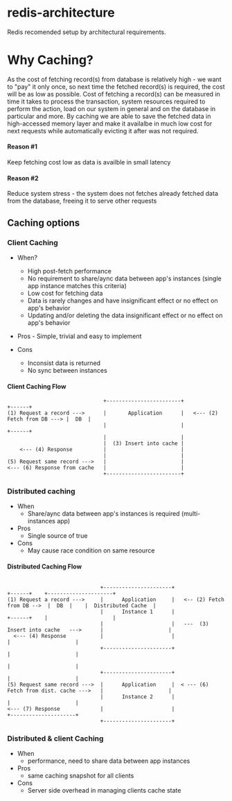 # redis-architecture
Redis recomended setup by architectural requirements.

# Why Caching?
As the cost of fetching record(s) from database is relatively high - we want to "pay" it only once, so next time the fetched record(s) is required, the cost will be as low as possible.
Cost of fetching a record(s) can be measured in time it takes to process the transaction, system resources required to perform the action, load on our system in general and on the database in particular and more.
By caching we are able to save the fetched data in high-accessed memory layer and make it availalbe in much low cost for next requests while automatically evicting it after was not required.

#### Reason #1 
Keep fetching cost low as data is availble in small latency
#### Reason #2
Reduce system stress - the system does not fetches already fetched data from the database, freeing it to serve other requests

## Caching options
### Client Caching
- When? 
  - High post-fetch performance 
  - No requirement to share/aync data between app's instances (single app instance matches this criteria)
  - Low cost for fetching data
  - Data is rarely changes and have insignificant effect or no effect on app's behavior
  - Updating and/or deleting the data insignificant effect or no effect on app's behavior

- Pros - Simple, trivial and easy to implement
- Cons
  - Inconsist data is returned
  - No sync between instances

#### Client Caching Flow
```
                               +------------------------+                               +------+
(1) Request a record --->      |       Application      |   <--- (2) Fetch from DB ---> |  DB  |
                               |                        |                               +------+
                               |                        |
                               |  (3) Insert into cache |
    <--- (4) Response          |                        |
                               |                        |
(5) Request same record --->   |                        |
<--- (6) Response from cache   |                        |
                               +------------------------+

```
### Distributed caching
- When
  - Share/aync data between app's instances is required (multi-instances app)
- Pros
  - Single source of true
- Cons
  - May cause race condition on same resource

#### Distributed Caching Flow
```

                              +----------------------+                              +------+    +---------------------+
(1) Request a record --->     |      Application     |   <-- (2) Fetch from DB -->  |  DB  |    |  Distributed Cache  |
                              |      Instance 1      |                              +------+    |                     |
                              |                      |   ---  (3) Insert into cache   --->      |                     |
  <--- (4) Response           |                      |                                          |                     |
                              +----------------------+                                          |                     |
                                                                                                |                     |
                              +----------------------+                                          |                     |
(5) Request same record --->  |      Application     |  < --- (6) Fetch from dist. cache --->   |                     |
                              |      Instance 2      |                                          |                     |
<--- (7) Response             |                      |                                          +---------------------+
                              +----------------------+
```

### Distributed & client Caching 
- When
  - performance,  need to share data between app instances
- Pros
  - same caching snapshot for all clients
- Cons
  - Server side overhead in managing clients cache state

